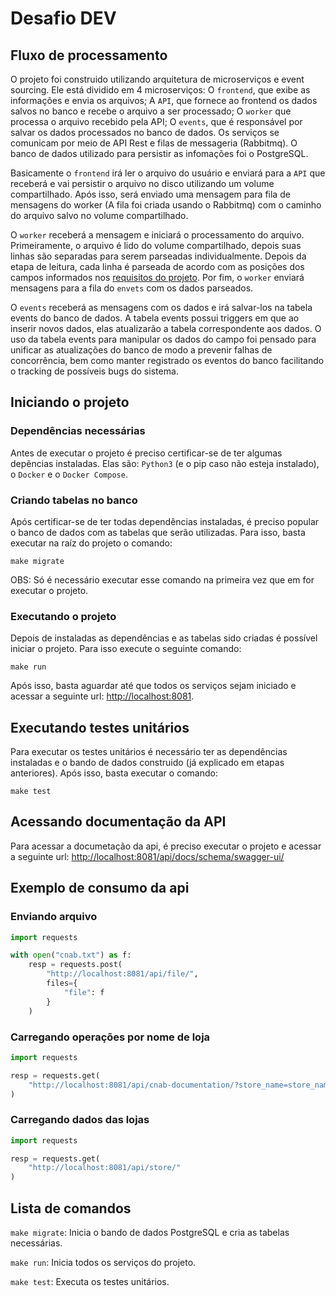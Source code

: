 # Desafio DEV

## Fluxo de processamento

O projeto foi construido utilizando arquitetura de microserviços e event sourcing. Ele está dividido em 4 microserviços: O ```frontend```, que exibe as informações e envia os arquivos; A ```API```, que fornece ao frontend os dados salvos no banco e recebe o arquivo a ser processado; O ```worker``` que processa o arquivo recebido pela API; O ```events```, que é responsável por salvar os dados processados no banco de dados. Os serviços se comunicam por meio de API Rest e filas de messageria (Rabbitmq). O banco de dados utilizado para persistir as infomações foi o PostgreSQL.

Basicamente o ```frontend``` irá ler o arquivo do usuário e enviará para a ```API``` que receberá e vai persistir o arquivo no disco utilizando um volume compartilhado. Após isso, será enviado uma mensagem para fila de mensagens do worker (A fila foi criada usando o Rabbitmq) com o caminho do arquivo salvo no volume compartilhado.

O ```worker``` receberá a mensagem e iniciará o processamento do arquivo. Primeiramente, o arquivo é lido do volume compartilhado, depois suas linhas são separadas para serem parseadas individualmente. Depois da etapa de leitura, cada linha é parseada de acordo com as posições dos campos informados nos [requisitos do projeto](./README_BASE.md). Por fim, o ```worker``` enviará mensagens para a fila do ```envets``` com os dados parseados.

O ```events``` receberá as mensagens com os dados e irá salvar-los na tabela events do banco de dados. A tabela events possui triggers em que ao inserir novos dados, elas atualizarão a tabela correspondente aos dados. O uso da tabela events para manipular os dados do campo foi pensado para unificar as atualizações do banco de modo a prevenir falhas de concorrência, bem como manter registrado os eventos do banco facilitando o tracking de possíveis bugs do sistema.

## Iniciando o projeto

### Dependências necessárias
Antes de executar o projeto é preciso certificar-se de ter algumas depências instaladas. Elas são: ```Python3``` (e o pip caso não esteja instalado), o ```Docker``` e o ```Docker Compose```.

### Criando tabelas no banco
Após certificar-se de ter todas dependências instaladas, é preciso popular o banco de dados com as tabelas que serão utilizadas. Para isso, basta executar na raíz do projeto o comando:

```shell
make migrate
```

OBS: Só é necessário executar esse comando na primeira vez que em for executar o projeto.

### Executando o projeto
Depois de instaladas as dependências e as tabelas sido criadas é possível iniciar o projeto. Para isso execute o seguinte comando:

```shell
make run
```

Após isso, basta aguardar até que todos os serviços sejam iniciado e acessar a seguinte url: [http://localhost:8081](http://localhost:8081).

## Executando testes unitários
Para executar os testes unitários é necessário ter as dependências instaladas e o bando de dados construido (já explicado em etapas anteriores). Após isso, basta executar o comando:

```shell
make test
```

## Acessando documentação da API
Para acessar a documetação da api, é preciso executar o projeto e acessar a seguinte url: [http://localhost:8081/api/docs/schema/swagger-ui/](http://localhost:8081/api/docs/schema/swagger-ui/)

## Exemplo de consumo da api

### Enviando arquivo
```python
import requests

with open("cnab.txt") as f:
    resp = requests.post(
        "http://localhost:8081/api/file/",
        files={
            "file": f
        }
    )
```

### Carregando operações por nome de loja

```python
import requests

resp = requests.get(
    "http://localhost:8081/api/cnab-documentation/?store_name=store_name"
)
```

### Carregando dados das lojas
```python
import requests

resp = requests.get(
    "http://localhost:8081/api/store/"
)
```

## Lista de comandos

```make migrate```: Inicia o bando de dados PostgreSQL e cria as tabelas necessárias.

```make run```: Inicia todos os serviços do projeto.

```make test```: Executa os testes unitários.
